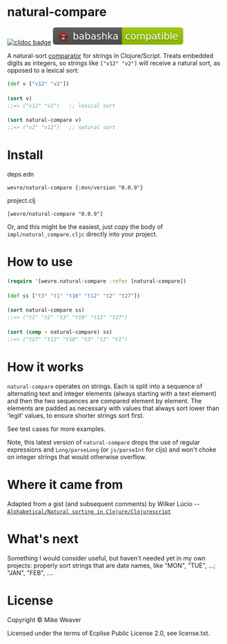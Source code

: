 # natural-compare

[![cljdoc badge](https://cljdoc.org/badge/wevre/natural-compare)](https://cljdoc.org/d/wevre/natural-compare)
[![bb compatible](https://raw.githubusercontent.com/babashka/babashka/master/logo/badge.svg)](https://babashka.org)

A natural-sort [comparator](https://clojure.org/guides/comparators) for strings
in Clojure/Script. Treats embedded digits as integers, so strings like `["v12"
"v2"]` will receive a natural sort, as opposed to a lexical sort:

```clj
(def v ["v12" "v2"])

(sort v)
;;=> ("v12" "v2")   ;; lexical sort

(sort natural-compare v)
;;=> ("v2" "v12")   ;; natural sort
```

# Install

deps.edn

    wevre/natural-compare {:mvn/version "0.0.9"}

project.clj

    [wevre/natural-compare "0.0.9"]

Or, and this might be the easiest, just copy the body of
`impl/natural_compare.cljc` directly into your project.

# How to use

```clj
(require '[wevre.natural-compare :refer [natural-compare])

(def ss ["t3" "t1" "t10" "t12" "t2" "t27"])

(sort natural-compare ss)
;;=> ("t1" "t2" "t3" "t10" "t12" "t27")

(sort (comp - natural-compare) ss)
;;=> ("t27" "t12" "t10" "t3" "t2" "t1")

```

# How it works

`natural-compare` operates on strings. Each is split into a sequence of
alternating text and integer elements (always starting with a text element) and
then the two sequences are compared element by element. The elements are padded
as necessary with values that always sort lower than 'legit' values, to ensure
shorter strings sort first.

See test cases for more examples.

Note, this latest version of `natural-compare` drops the use of regular
expressions and `Long/parseLong` (or `js/parseInt` for cljs) and won't choke on
integer strings that would otherwise overflow.

# Where it came from

Adapted from a gist (and subsequent comments) by Wilker Lúcio -- [`Alphabetical/Natural sorting in
Clojure/Clojurescript`](https://gist.github.com/wilkerlucio/db54dc83a9664124f3febf6356f04509)

# What's next

Something I would consider useful, but haven't needed yet in my own projects:
properly sort strings that are date names, like "MON", "TUE", …; "JAN", "FEB",
….



# License

Copyright © Mike Weaver

Licensed under the terms of Ecplise Public License 2.0, see license.txt.
